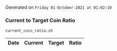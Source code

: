 Generated on `Friday 01-October-2021 at 01:02:10`

### Current to Target Coin Ratio
`current_coin_ratio.sh`

Date|Current|Target|Ratio
---|---|---|---
